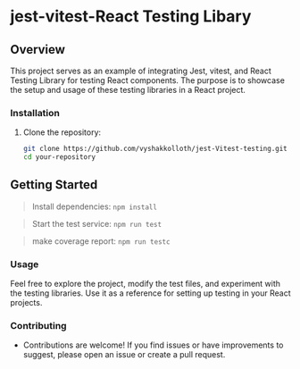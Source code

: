# jest-vitest-React Testing Libary

## Overview

This project serves as an example of integrating Jest, vitest, and React Testing Library for testing React components. The purpose is to showcase the setup and usage of these testing libraries in a React project.

### Installation

1. Clone the repository:

   ```bash
   git clone https://github.com/vyshakkolloth/jest-Vitest-testing.git
   cd your-repository

## Getting Started
>Install dependencies:
`npm install`



> Start the test service:
`npm run test`

> make coverage report:
`npm run testc`

### Usage
Feel free to explore the project, modify the test files, and experiment with the testing libraries. Use it as a reference for setting up testing in your React projects.

### Contributing
- Contributions are welcome! If you find issues or have improvements to suggest, please open an issue or create a pull request.